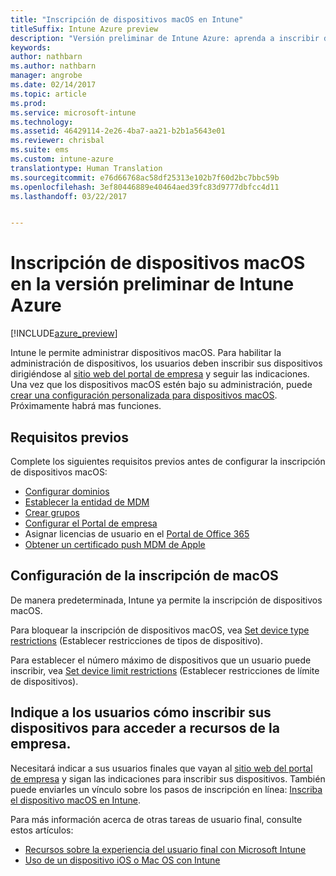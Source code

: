 ```yaml
---
title: "Inscripción de dispositivos macOS en Intune"
titleSuffix: Intune Azure preview
description: "Versión preliminar de Intune Azure: aprenda a inscribir dispositivos macOS en la versión preliminar de Intune Azure."
keywords: 
author: nathbarn
ms.author: nathbarn
manager: angrobe
ms.date: 02/14/2017
ms.topic: article
ms.prod: 
ms.service: microsoft-intune
ms.technology: 
ms.assetid: 46429114-2e26-4ba7-aa21-b2b1a5643e01
ms.reviewer: chrisbal
ms.suite: ems
ms.custom: intune-azure
translationtype: Human Translation
ms.sourcegitcommit: e76d66768ac58df25313e102b7f60d2bc7bbc59b
ms.openlocfilehash: 3ef80446889e40464aed39fc83d9777dbfcc4d11
ms.lasthandoff: 03/22/2017


---
```


# <a name="enroll-macos-devices-in-intune-azure-preview"></a>Inscripción de dispositivos macOS en la versión preliminar de Intune Azure

[!INCLUDE[azure_preview](../includes/azure_preview.md)]

Intune le permite administrar dispositivos macOS. Para habilitar la administración de dispositivos, los usuarios deben inscribir sus dispositivos dirigiéndose al [sitio web del portal de empresa](http://portal.manage.microsoft.com) y seguir las indicaciones. Una vez que los dispositivos macOS estén bajo su administración, puede [crear una configuración personalizada para dispositivos macOS](https://docs.microsoft.com/intune-azure/configure-devices/custom-for-macos). Próximamente habrá mas funciones.

## <a name="prerequisites"></a>Requisitos previos

Complete los siguientes requisitos previos antes de configurar la inscripción de dispositivos macOS:

- [Configurar dominios](https://docs.microsoft.com/intune/get-started/start-with-a-paid-subscription-to-microsoft-intune-step-2)
- [Establecer la entidad de MDM](set-mdm-authority.md)
- [Crear grupos](https://docs.microsoft.com/intune/get-started/start-with-a-paid-subscription-to-microsoft-intune-step-5)
- [Configurar el Portal de empresa](/intune-azure/manage-apps/company-portal-app.md)
- Asignar licencias de usuario en el [Portal de Office 365](http://go.microsoft.com/fwlink/p/?LinkId=698854)
- [Obtener un certificado push MDM de Apple](get-an-apple-mdm-push-certificate.md)

## <a name="set-up-macos-enrollment"></a>Configuración de la inscripción de macOS

De manera predeterminada, Intune ya permite la inscripción de dispositivos macOS.

Para bloquear la inscripción de dispositivos macOS, vea [Set device type restrictions](https://docs.microsoft.com/intune-azure/enroll-devices/set-enrollment-restrictions#set-device-type-restrictions) (Establecer restricciones de tipos de dispositivo).

Para establecer el número máximo de dispositivos que un usuario puede inscribir, vea [Set device limit restrictions](https://docs.microsoft.com/intune-azure/enroll-devices/set-enrollment-restrictions#set-device-limit-restrictions) (Establecer restricciones de límite de dispositivos).

## <a name="tell-your-users-how-to-enroll-their-devices-to-access-company-resources"></a>Indique a los usuarios cómo inscribir sus dispositivos para acceder a recursos de la empresa.

Necesitará indicar a sus usuarios finales que vayan al [sitio web del portal de empresa](http://portal.manage.microsoft.com) y sigan las indicaciones para inscribir sus dispositivos. También puede enviarles un vínculo sobre los pasos de inscripción en línea: [Inscriba el dispositivo macOS en Intune](https://docs.microsoft.com/intune/enduser/enroll-your-device-in-intune-macos).

Para más información acerca de otras tareas de usuario final, consulte estos artículos:

- [Recursos sobre la experiencia del usuario final con Microsoft Intune](https://docs.microsoft.com/intune/deploy-use/how-to-educate-your-end-users-about-microsoft-intune)
- [Uso de un dispositivo iOS o Mac OS con Intune](https://docs.microsoft.com/intune/enduser/using-your-ios-or-mac-os-x-device-with-intune)

